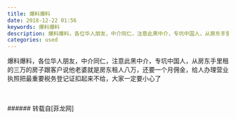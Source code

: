 ```yaml
---
title: 爆料爆料
date: 2018-12-22 01:56
keywords: 爆料爆料
description: 爆料爆料，各位华人朋友，中介同仁，注意此黑中介，专坑中国人，从房东手里租的三万的房子跟客户说他老婆就是房东租人八万，还要一个月佣金，给人办理营业执照把最重要税务登记证扣起来不给，大家一定要小心了
categories: used
---
```

<td class="t_f" id="postmessage_2531810">

爆料爆料，各位华人朋友，中介同仁，注意此黑中介，专坑中国人，从房东手里租的三万的房子跟客户说他老婆就是房东租人八万，还要一个月佣金，给人办理营业执照把最重要税务登记证扣起来不给，大家一定要小心了<br/>
<img alt="" border="0" class="zoom" data-cf-modified-453046f011166903a6acc802-="" file="http://www.flw.ph/data/appbyme/upload/image/201812/22/z7AwCz9sFlvW.jpg" id="aimg_KlKhr" lazyloadthumb="1" onclick="" onmouseover="" src="http://www.flw.ph/data/appbyme/upload/image/201812/22/z7AwCz9sFlvW.jpg"/><br/>
<br/>
<img alt="" border="0" class="zoom" data-cf-modified-453046f011166903a6acc802-="" file="http://www.flw.ph/data/appbyme/upload/image/201812/22/7XDHFpBzoA7t.jpg" id="aimg_L6uG4" lazyloadthumb="1" onclick="" onmouseover="" src="http://www.flw.ph/data/appbyme/upload/image/201812/22/7XDHFpBzoA7t.jpg"/><br/>
<br/>
</td>
###### 转载自[菲龙网]